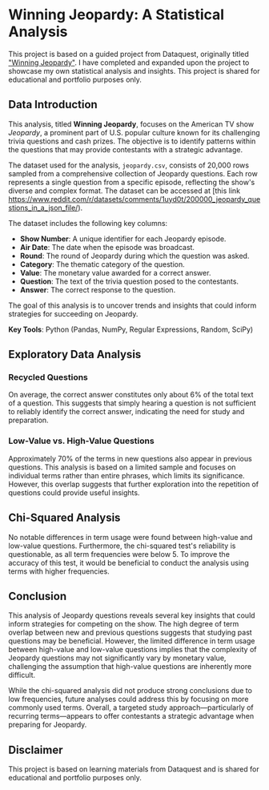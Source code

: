 # Winning Jeopardy: A Statistical Analysis

This project is based on a guided project from Dataquest, originally titled ["Winning Jeopardy"](https://www.dataquest.io/projects/guided-project-a-winning-jeopardy/). I have completed and expanded upon the project to showcase my own statistical analysis and insights. This project is shared for educational and portfolio purposes only.

## Data Introduction

This analysis, titled **Winning Jeopardy**, focuses on the American TV show *Jeopardy*, a prominent part of U.S. popular culture known for its challenging trivia questions and cash prizes. The objective is to identify patterns within the questions that may provide contestants with a strategic advantage.

The dataset used for the analysis, `jeopardy.csv`, consists of 20,000 rows sampled from a comprehensive collection of Jeopardy questions. Each row represents a single question from a specific episode, reflecting the show's diverse and complex format. The dataset can be accessed at [this link https://www.reddit.com/r/datasets/comments/1uyd0t/200000_jeopardy_questions_in_a_json_file/). 

The dataset includes the following key columns:

- **Show Number**: A unique identifier for each Jeopardy episode.
- **Air Date**: The date when the episode was broadcast.
- **Round**: The round of Jeopardy during which the question was asked.
- **Category**: The thematic category of the question.
- **Value**: The monetary value awarded for a correct answer.
- **Question**: The text of the trivia question posed to the contestants.
- **Answer**: The correct response to the question.

The goal of this analysis is to uncover trends and insights that could inform strategies for succeeding on Jeopardy.

**Key Tools**: Python (Pandas, NumPy, Regular Expressions, Random, SciPy)

## Exploratory Data Analysis
### Recycled Questions
On average, the correct answer constitutes only about 6% of the total text of a question. This suggests that simply hearing a question is not sufficient to reliably identify the correct answer, indicating the need for study and preparation.

### Low-Value vs. High-Value Questions
Approximately 70% of the terms in new questions also appear in previous questions. This analysis is based on a limited sample and focuses on individual terms rather than entire phrases, which limits its significance. However, this overlap suggests that further exploration into the repetition of questions could provide useful insights.

## Chi-Squared Analysis
No notable differences in term usage were found between high-value and low-value questions. Furthermore, the chi-squared test's reliability is questionable, as all term frequencies were below 5. To improve the accuracy of this test, it would be beneficial to conduct the analysis using terms with higher frequencies.

## Conclusion

This analysis of Jeopardy questions reveals several key insights that could inform strategies for competing on the show. The high degree of term overlap between new and previous questions suggests that studying past questions may be beneficial. However, the limited difference in term usage between high-value and low-value questions implies that the complexity of Jeopardy questions may not significantly vary by monetary value, challenging the assumption that high-value questions are inherently more difficult.

While the chi-squared analysis did not produce strong conclusions due to low frequencies, future analyses could address this by focusing on more commonly used terms. Overall, a targeted study approach—particularly of recurring terms—appears to offer contestants a strategic advantage when preparing for Jeopardy.

## Disclaimer

This project is based on learning materials from Dataquest and is shared for educational and portfolio purposes only.
